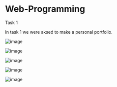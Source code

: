 # Web-Programming
Task 1

In task 1 we were aksed to make a personal portfolio.


![image](https://github.com/Muavia1/Web-Programming/assets/70744880/0e999931-c4bd-4963-a744-927f746c13c4)



![image](https://github.com/Muavia1/Web-Programming/assets/70744880/8254850e-6a68-4efb-8910-db36a22b7694)





![image](https://github.com/Muavia1/Web-Programming/assets/70744880/ded58cc0-d680-446a-a2dc-89f294c418b2)




![image](https://github.com/Muavia1/Web-Programming/assets/70744880/94243ba3-07ed-403f-a74a-db510fe71252)



![image](https://github.com/Muavia1/Web-Programming/assets/70744880/7cbf99e7-1ed1-459e-80c2-7ea9e57ce608)





